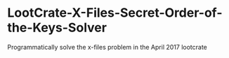 # LootCrate-X-Files-Secret-Order-of-the-Keys-Solver
Programmatically solve the x-files problem in the April 2017 lootcrate
